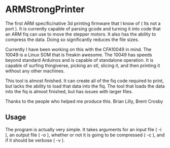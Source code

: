 ARMStrongPrinter
================

The first ARM specific/native 3d printing firmware that I know of ( Its not a port ). It is currently capable of parsing gcode and turning it into code that an ARM fiq can use to move the stepper motors. It also has the ability to compress the data. Doing so significantly reduces the file sizes.

Currently I have been working on this with the CFA10049 in mind. The 10049 is a Linux SOM that is freakin awesome. The 10049 has speeds beyond standard Arduinos and is capable of standalone operation. It is capable of surfing thingiverse, picking an stl, slicing it, and then printing it without any other machines.

This tool is almost finished. It can create all of the fiq code required to print, but lacks the ability to load that data into the fiq. The tool that loads the data into the fiq is almost finished, but has issues with larger files. 

Thanks to the people who helped me produce this.
Brian Lilly, Brent Crosby


Usage
----------------------
The program is actually very simple. It takes arguments for an input file ( -i ), an output file ( -o ), whether or not it is going to be compressed ( -c ), and if it should be verbose ( -v ).

